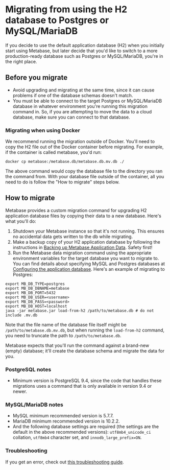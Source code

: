 # Migrating from using the H2 database to Postgres or MySQL/MariaDB

If you decide to use the default application database (H2) when you initially start using Metabase, but later decide that you'd like to switch to a more production-ready database such as Postgres or MySQL/MariaDB, you're in the right place.

## Before you migrate

- Avoid upgrading and migrating at the same time, since it can cause problems if one of the database schemas doesn't match.
- You must be able to connect to the target Postgres or MySQL/MariaDB database in whatever environment you're running this migration command in. So, if you are attempting to move the data to a cloud database, make sure you can connect to that database.

### Migrating when using Docker

We recommend running the migration outside of Docker. You'll need to copy the H2 file out of the Docker container before migrating. For example, if the container is called metabase, you'd run:

```
docker cp metabase:/metabase.db/metabase.db.mv.db ./
```

The above command would copy the database file to the directory you ran the command from. With your database file outside of the container, all you need to do is follow the "How to migrate" steps below.

## How to migrate

Metabase provides a custom migration command for upgrading H2 application database files by copying their data to a new database. Here's what you'll do:

1. Shutdown your Metabase instance so that it's not running. This ensures no accidental data gets written to the db while migrating.
2. Make a backup copy of your H2 application database by following the instructions in [Backing up Metabase Application Data](backing-up-metabase-application-data.md). Safety first!
3. Run the Metabase data migration command using the appropriate environment variables for the target database you want to migrate to. You can find details about specifying MySQL and Postgres databases at [Configuring the application database](configuring-application-database.md). Here's an example of migrating to Postgres:

```
export MB_DB_TYPE=postgres
export MB_DB_DBNAME=metabase
export MB_DB_PORT=5432
export MB_DB_USER=<username>
export MB_DB_PASS=<password>
export MB_DB_HOST=localhost
java -jar metabase.jar load-from-h2 /path/to/metabase.db # do not include .mv.db
```

Note that the file name of the database file itself might be `/path/to/metabase.db.mv.db`, but when running the `load-from-h2` command, you need to truncate the path to `/path/to/metabase.db`.

Metabase expects that you'll run the command against a brand-new (empty) database; it'll create the database schema and migrate the data for you.

### PostgreSQL notes

- Minimum version is PostgreSQL 9.4, since the code that handles these migrations uses a command that is only available in version 9.4 or newer.

### MySQL/MariaDB notes

- MySQL minimum recommended version is 5.7.7.
- MariaDB minimum recommended version is 10.2.2.
- And the following database settings are required (the settings are the default in the above recommended versions): `utf8mb4_unicode_ci` collation, `utf8mb4` character set, and `innodb_large_prefix=ON`.

### Troubleshooting

If you get an error, check out [this troubleshooting guide](../troubleshooting-guide/loading-from-h2.md).
